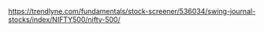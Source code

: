 https://trendlyne.com/fundamentals/stock-screener/536034/swing-journal-stocks/index/NIFTY500/nifty-500/